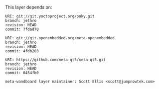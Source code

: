 This layer depends on:

    URI: git://git.yoctoproject.org/poky.git
    branch: jethro 
    revision: HEAD
    commit: 7fdad70 

    URI: git://git.openembedded.org/meta-openembedded
    branch: jethro 
    revision: HEAD
    commit: 4fdb203 

    URI: https://github.com/meta-qt5/meta-qt5.git
    branch: jethro 
    revision: HEAD
    commit: 0454fb0 

    meta-wandboard layer maintainer: Scott Ellis <scott@jumpnowtek.com>
